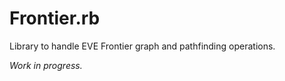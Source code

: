 # Frontier.rb

Library to handle EVE Frontier graph and pathfinding operations.

_Work in progress._
